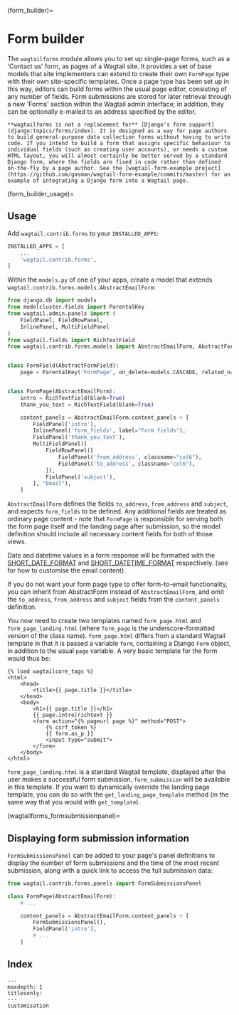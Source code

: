 (form_builder)=

# Form builder

The `wagtailforms` module allows you to set up single-page forms, such as a 'Contact us' form, as pages of a Wagtail site. It provides a set of base models that site implementers can extend to create their own `FormPage` type with their own site-specific templates. Once a page type has been set up in this way, editors can build forms within the usual page editor, consisting of any number of fields. Form submissions are stored for later retrieval through a new 'Forms' section within the Wagtail admin interface; in addition, they can be optionally e-mailed to an address specified by the editor.

```{note}
**wagtailforms is not a replacement for** [Django's form support](django:topics/forms/index). It is designed as a way for page authors to build general-purpose data collection forms without having to write code. If you intend to build a form that assigns specific behaviour to individual fields (such as creating user accounts), or needs a custom HTML layout, you will almost certainly be better served by a standard Django form, where the fields are fixed in code rather than defined on-the-fly by a page author. See the [wagtail-form-example project](https://github.com/gasman/wagtail-form-example/commits/master) for an example of integrating a Django form into a Wagtail page.
```

(form_builder_usage)=

## Usage

Add `wagtail.contrib.forms` to your `INSTALLED_APPS`:

```python
INSTALLED_APPS = [
    ...
    'wagtail.contrib.forms',
]
```

Within the `models.py` of one of your apps, create a model that extends `wagtail.contrib.forms.models.AbstractEmailForm`:

```python
from django.db import models
from modelcluster.fields import ParentalKey
from wagtail.admin.panels import (
    FieldPanel, FieldRowPanel,
    InlinePanel, MultiFieldPanel
)
from wagtail.fields import RichTextField
from wagtail.contrib.forms.models import AbstractEmailForm, AbstractFormField


class FormField(AbstractFormField):
    page = ParentalKey('FormPage', on_delete=models.CASCADE, related_name='form_fields')


class FormPage(AbstractEmailForm):
    intro = RichTextField(blank=True)
    thank_you_text = RichTextField(blank=True)

    content_panels = AbstractEmailForm.content_panels + [
        FieldPanel('intro'),
        InlinePanel('form_fields', label="Form fields"),
        FieldPanel('thank_you_text'),
        MultiFieldPanel([
            FieldRowPanel([
                FieldPanel('from_address', classname="col6"),
                FieldPanel('to_address', classname="col6"),
            ]),
            FieldPanel('subject'),
        ], "Email"),
    ]
```

`AbstractEmailForm` defines the fields `to_address`, `from_address` and `subject`, and expects `form_fields` to be defined. Any additional fields are treated as ordinary page content - note that `FormPage` is responsible for serving both the form page itself and the landing page after submission, so the model definition should include all necessary content fields for both of those views.

Date and datetime values in a form response will be formatted with the [SHORT_DATE_FORMAT](https://docs.djangoproject.com/en/stable/ref/settings/#short-date-format) and [SHORT_DATETIME_FORMAT](https://docs.djangoproject.com/en/stable/ref/settings/#short-datetime-format) respectively. (see [](form_builder_render_email) for how to customise the email content).

If you do not want your form page type to offer form-to-email functionality, you can inherit from AbstractForm instead of `AbstractEmailForm`, and omit the `to_address`, `from_address` and `subject` fields from the `content_panels` definition.

You now need to create two templates named `form_page.html` and `form_page_landing.html` (where `form_page` is the underscore-formatted version of the class name). `form_page.html` differs from a standard Wagtail template in that it is passed a variable `form`, containing a Django `Form` object, in addition to the usual `page` variable. A very basic template for the form would thus be:

```html+django
{% load wagtailcore_tags %}
<html>
    <head>
        <title>{{ page.title }}</title>
    </head>
    <body>
        <h1>{{ page.title }}</h1>
        {{ page.intro|richtext }}
        <form action="{% pageurl page %}" method="POST">
            {% csrf_token %}
            {{ form.as_p }}
            <input type="submit">
        </form>
    </body>
</html>
```

`form_page_landing.html` is a standard Wagtail template, displayed after the user makes a successful form submission, `form_submission` will be available in this template. If you want to dynamically override the landing page template, you can do so with the `get_landing_page_template` method (in the same way that you would with `get_template`).

(wagtailforms_formsubmissionpanel)=

## Displaying form submission information

`FormSubmissionsPanel` can be added to your page's panel definitions to display the number of form submissions and the time of the most recent submission, along with a quick link to access the full submission data:

```python
from wagtail.contrib.forms.panels import FormSubmissionsPanel

class FormPage(AbstractEmailForm):
    # ...

    content_panels = AbstractEmailForm.content_panels + [
        FormSubmissionsPanel(),
        FieldPanel('intro'),
        # ...
    ]
```

## Index

```{toctree}
---
maxdepth: 1
titlesonly:
---
customisation
```

